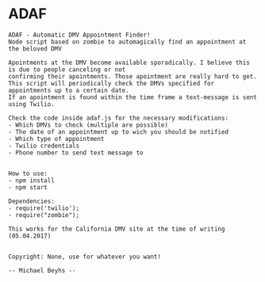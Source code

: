 # ADAF

    ADAF - Automatic DMV Appointment Finder!
    Node script based on zombie to automagically find an appointment at the beloved DMV
    
    Apointments at the DMV become available sporadically. I believe this is due to people canceling or not 
    confirming their apointments. Those apointment are really hard to get. 
    This script will periodically check the DMVs specified for appointments up to a certain date. 
    If an apointment is found within the time frame a text-message is sent
    using Twilio.

    Check the code inside adaf.js for the necessary modifications:
    - Which DMVs to check (multiple are possible)
    - The date of an appointment up to wich you should be notified
    - Which type of appointment
    - Twilio credentials
    - Phone number to send text message to


    How to use:
    - npm install
    - npm start

    Dependencies:
    - require('twilio');
	- require("zombie");

    This works for the California DMV site at the time of writing (05.04.2017)


    Copyright: None, use for whatever you want!

    -- Michael Beyhs --